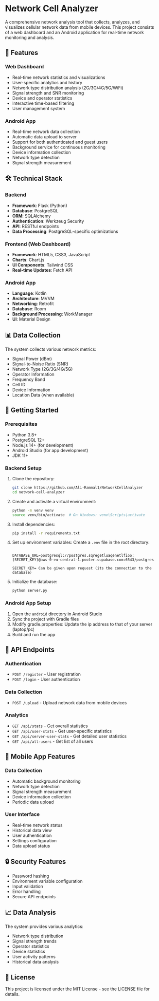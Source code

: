 # Network Cell Analyzer

A comprehensive network analysis tool that collects, analyzes, and visualizes cellular network data from mobile devices. This project consists of a web dashboard and an Android application for real-time network monitoring and analysis.

## 🌟 Features

### Web Dashboard

- Real-time network statistics and visualizations
- User-specific analytics and history
- Network type distribution analysis (2G/3G/4G/5G/WiFi)
- Signal strength and SNR monitoring
- Device and operator statistics
- Interactive time-based filtering
- User management system

### Android App

- Real-time network data collection
- Automatic data upload to server
- Support for both authenticated and guest users
- Background service for continuous monitoring
- Device information collection
- Network type detection
- Signal strength measurement

## 🛠️ Technical Stack

### Backend

- **Framework**: Flask (Python)
- **Database**: PostgreSQL
- **ORM**: SQLAlchemy
- **Authentication**: Werkzeug Security
- **API**: RESTful endpoints
- **Data Processing**: PostgreSQL-specific optimizations

### Frontend (Web Dashboard)

- **Framework**: HTML5, CSS3, JavaScript
- **Charts**: Chart.js
- **UI Components**: Tailwind CSS
- **Real-time Updates**: Fetch API

### Android App

- **Language**: Kotlin
- **Architecture**: MVVM
- **Networking**: Retrofit
- **Database**: Room
- **Background Processing**: WorkManager
- **UI**: Material Design

## 📊 Data Collection

The system collects various network metrics:

- Signal Power (dBm)
- Signal-to-Noise Ratio (SNR)
- Network Type (2G/3G/4G/5G)
- Operator Information
- Frequency Band
- Cell ID
- Device Information
- Location Data (when available)

## 🚀 Getting Started

### Prerequisites

- Python 3.8+
- PostgreSQL 12+
- Node.js 14+ (for development)
- Android Studio (for app development)
- JDK 11+

### Backend Setup

1. Clone the repository:

   ```bash
   git clone https://github.com/Ali-Rammal1/NetworkCellAnalyzer
   cd network-cell-analyzer
   ```

2. Create and activate a virtual environment:

   ```bash
   python -m venv venv
   source venv/bin/activate  # On Windows: venv\Scripts\activate
   ```

3. Install dependencies:

   ```bash
   pip install -r requirements.txt
   ```

4. Set up environment variables:
   Create a `.env` file in the root directory:

   ```

   DATABASE_URL=postgresql://postgres.sqregetluaqenetlfioo:[SECRET_KEY]@aws-0-eu-central-1.pooler.supabase.com:6543/postgres

   SECRET_KEY= Can be given upon request (its the connection to the database)
   ```

5. Initialize the database:
   ```bash
   python server.py
   ```

### Android App Setup

1. Open the `android` directory in Android Studio
2. Sync the project with Gradle files
3. Modify gradle.properties: Update the ip address to that of your server (laptop/pc)
4. Build and run the app

## 📡 API Endpoints

### Authentication

- `POST /register` - User registration
- `POST /login` - User authentication

### Data Collection

- `POST /upload` - Upload network data from mobile devices

### Analytics

- `GET /api/stats` - Get overall statistics
- `GET /api/user-stats` - Get user-specific statistics
- `GET /api/server-user-stats` - Get detailed user statistics
- `GET /api/all-users` - Get list of all users

## 📱 Mobile App Features

### Data Collection

- Automatic background monitoring
- Network type detection
- Signal strength measurement
- Device information collection
- Periodic data upload

### User Interface

- Real-time network status
- Historical data view
- User authentication
- Settings configuration
- Data upload status

## 🔒 Security Features

- Password hashing
- Environment variable configuration
- Input validation
- Error handling
- Secure API endpoints

## 📈 Data Analysis

The system provides various analytics:

- Network type distribution
- Signal strength trends
- Operator statistics
- Device statistics
- User activity patterns
- Historical data analysis

## 📝 License

This project is licensed under the MIT License - see the LICENSE file for details.
